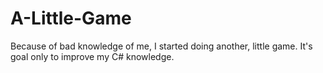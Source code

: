 # A-Little-Game
Because of bad knowledge of me, I started doing another, little game. It's goal only to improve my C# knowledge.
